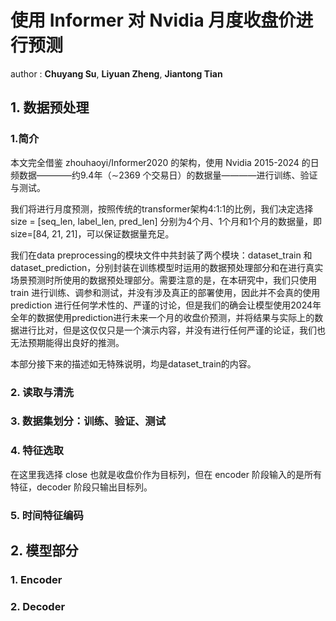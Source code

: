 # 使用 Informer 对 Nvidia 月度收盘价进行预测

author : **Chuyang Su**, **Liyuan Zheng**, **Jiantong Tian**

## 1. 数据预处理

### 1.简介

本文完全借鉴 zhouhaoyi/Informer2020 的架构，使用 Nvidia 2015-2024 的日频数据————约9.4年（∼2369 个交易日）的数据量————进行训练、验证与测试。

我们将进行月度预测，按照传统的transformer架构4:1:1的比例，我们决定选择 size = [seq_len, label_len, pred_len] 分别为4个月、1个月和1个月的数据量，即 size=[84, 21, 21]，可以保证数据量充足。

我们在data preprocessing的模块文件中共封装了两个模块：dataset_train 和 dataset_prediction，分别封装在训练模型时运用的数据预处理部分和在进行真实场景预测时所使用的数据预处理部分。需要注意的是，在本研究中，我们只使用 train 进行训练、调参和测试，并没有涉及真正的部署使用，因此并不会真的使用 prediction 进行任何学术性的、严谨的讨论，但是我们的确会让模型使用2024年全年的数据使用prediction进行未来一个月的收盘价预测，并将结果与实际上的数据进行比对，但是这仅仅只是一个演示内容，并没有进行任何严谨的论证，我们也无法预期能得出良好的推测。

本部分接下来的描述如无特殊说明，均是dataset_train的内容。

### 2. 读取与清洗



### 3. 数据集划分：训练、验证、测试

### 4. 特征选取

在这里我选择 close 也就是收盘价作为目标列，但在 encoder 阶段输入的是所有特征，decoder 阶段只输出目标列。

### 5. 时间特征编码





## 2. 模型部分

### 1. Encoder


### 2. Decoder